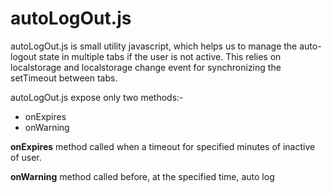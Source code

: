# autoLogOut.js

autoLogOut.js is small utility javascript, which helps us to manage the auto-logout state in multiple tabs if the user is not active. This relies on localstorage and localstorage change event for synchronizing the setTimeout between tabs.

autoLogOut.js expose only two methods:-
- onExpires
- onWarning

**onExpires** method called when a timeout for specified minutes of inactive of user.

**onWarning** method called before, at the specified time, auto log
